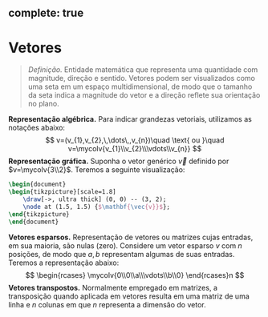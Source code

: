 complete: true
---
$\newcommand\mycolv[1]{\begin{bmatrix}#1\end{bmatrix}}$

# Vetores

> $\textit{Definição.}$ Entidade matemática que representa uma quantidade com magnitude, direção e sentido. Vetores podem ser visualizados como uma seta em um espaço multidimensional, de modo que o tamanho da seta indica a magnitude do vetor e a direção reflete sua orientação no plano.

**Representação algébrica.** Para indicar grandezas vetoriais, utilizamos as notações abaixo:
$$
v=(v_{1},v_{2},\,\dots\,,v_{n})\quad  \text{ ou }\quad  v=\mycolv{v_{1}\\v_{2}\\\vdots\\v_{n}}
$$
**Representação gráfica.** Suponha o vetor genérico $\vec{v}$ definido por $v=\mycolv{3\\2}$. Teremos a seguinte visualização:

```tikz
\begin{document}
\begin{tikzpicture}[scale=1.8]
    \draw[->, ultra thick] (0, 0) -- (3, 2);
    \node at (1.5, 1.5) {$\mathbf{\vec{v}}$};
\end{tikzpicture}
\end{document}
```

**Vetores esparsos.** Representação de vetores ou matrizes cujas entradas, em sua maioria, são nulas (zero). Considere um vetor esparso $v$ com $n$ posições, de modo que $a,b$ representam algumas de suas entradas. Teremos a representação abaixo:
$$
\begin{rcases}
\mycolv{0\\0\\a\\\vdots\\b\\0}
\end{rcases}n
$$
**Vetores transpostos.** Normalmente empregado em matrizes, a transposição quando aplicada em vetores resulta em uma matriz de uma linha e $n$ colunas em que $n$ representa a dimensão do vetor.